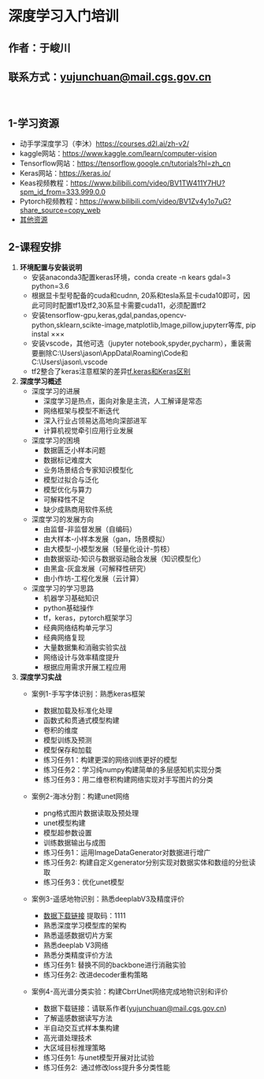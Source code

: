# **深度学习入门培训**

## 作者：于峻川
## 联系方式：yujunchuan@mail.cgs.gov.cn
<br/>

## **1\-学习资源**

* 动手学深度学习（李沐）https://courses.d2l.ai/zh-v2/
* kaggle网站：https://www.kaggle.com/learn/computer-vision
* Tensorflow网站：https://tensorflow.google.cn/tutorials?hl=zh_cn
* Keras网站：https://keras.io/
* Keas视频教程：https://www.bilibili.com/video/BV1TW411Y7HU?spm_id_from=333.999.0.0
* Pytorch视频教程：https://www.bilibili.com/video/BV1Zv4y1o7uG?share_source=copy_web
* [其他资源](https://blog.csdn.net/Datawhale/article/details/104509347)

## **2\-课程安排**

1. **环境配置与安装说明**
    * 安装anaconda3配置keras环境，conda create \-n kears gdal=3 python=3.6
    * 根据显卡型号配备的cuda和cudnn, 20系和tesla系显卡cuda10即可，因此可同时配置tf1及tf2,30系显卡需要cuda11，必须配置tf2
    * 安装tensorflow\-gpu,keras,gdal,pandas,opencv\-python,sklearn,scikte\-image,matplotlib,Image,pillow,jupyterr等库, pip instal ×××
    * 安装vscode，其他可选（jupyter notebook,spyder,pycharm），重装需要删除C:\\Users\\jason\\AppData\\Roaming\\Code和C:\\Users\\jason\\.vscode
    * tf2整合了keras注意框架的差异[tf.keras和Keras区别](https://blog.csdn.net/weixin_40920183/article/details/106718229)
2. **深度学习概述**
    * 深度学习的进展
        * 深度学习是热点，面向对象是主流，人工解译是常态
        * 网络框架与模型不断迭代
        * 深入行业占领易达高地向深部进军
        * 计算机视觉牵引应用行业发展
    * 深度学习的困境
        * 数据匮乏小样本问题
        * 数据标记难度大
        * 业务场景结合专家知识模型化
        * 模型过拟合与泛化
        * 模型优化与算力
        * 可解释性不足
        * 缺少成熟商用软件系统
    * 深度学习的发展方向
        * 由监督\-非监督发展（自编码）
        * 由大样本\-小样本发展（gan，场景模拟）
        * 由大模型\-小模型发展（轻量化设计\-剪枝）
        * 由数据驱动\-知识与数据驱动融合发展（知识模型化）
        * 由黑盒\-灰盒发展（可解释性研究）
        * 由小作坊\-工程化发展（云计算）
    * 深度学习的学习思路
        * 机器学习基础知识
        * python基础操作
        * tf，keras，pytorch框架学习
        * 经典网络结构单元学习
        * 经典网络复现
        * 大量数据集和消融实验实战
        * 网络设计与效率精度提升
        * 根据应用需求开展工程应用
3. **深度学习实战**
    * 案例1\-手写字体识别：熟悉keras框架
        * 数据加载及标准化处理
        * 函数式和贯通式模型构建
        * 卷积的维度
        * 模型训练及预测
        * 模型保存和加载
        * 练习任务1：构建更深的网络训练更好的模型
        * 练习任务2：学习纯numpy构建简单的多层感知机实现分类
        * 练习任务3：用二维卷积构建网络实现对手写图片的分类
    * 案例2\-海冰分割：构建unet网络
        * png格式图片数据读取及预处理
        * unet模型构建
        * 模型超参数设置
        * 训练数据输出与成图
        * 练习任务1：运用ImageDataGenerator对数据进行增广
        * 练习任务2: 构建自定义generator分别实现对数据实体和数组的分批读取
        * 练习任务3：优化unet模型
    * 案例3\-遥感地物识别：熟悉deeplabV3及精度评价
        * [数据下载链接](https://pan.baidu.com/s/1dHK5-5-tMGPeSCGJqR0YqA) 提取码：1111
        * 熟悉深度学习模型库的架构
        * 熟悉遥感数据切片方案
        * 熟悉deeplab V3网络
        * 熟悉分类精度评价方法
        * 练习任务1: 替换不同的backbone进行消融实验
        * 练习任务2: 改进decoder重构策略

    * 案例4\-高光谱分类实验：构建CbrrUnet网络完成地物识别和评价
        * 数据下载链接：请联系作者(yujunchuan@mail.cgs.gov.cn)
        * 了解遥感数据读写方法
        * 半自动交互式样本集构建
        * 高光谱处理技术
        * 大区域目标推理策略
        * 练习任务1: 与unet模型开展对比试验
        * 练习任务2:  通过修改loss提升多分类性能
